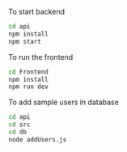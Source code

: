 To start backend
```bash
cd api
npm install
npm start
```

To run the frontend
```bash
cd Frontend
npm install
npm run dev
```

To add sample users in database
```bash
cd api
cd src
cd db
node addUsers.js
```

